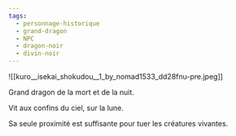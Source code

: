 ```yaml
---
tags:
  - personnage-historique
  - grand-dragon
  - NPC
  - dragon-noir
  - divin-noir
---
```


![[kuro__isekai_shokudou__1_by_nomad1533_dd28fnu-pre.jpeg]]


Grand dragon de la mort et de la nuit.

Vit aux confins du ciel, sur la lune.

Sa seule proximité est suffisante pour tuer les créatures vivantes.
